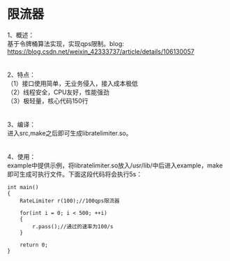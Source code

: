 # 限流器
1、概述：<br>
	基于令牌桶算法实现，实现qps限制。blog: https://blog.csdn.net/weixin_42333737/article/details/106130057  
<br>
<br>
2、特点：<br>
（1）接口使用简单，无业务侵入，接入成本极低  
（2）线程安全，CPU友好，性能强劲  
（3）极轻量，核心代码150行  
<br>
<br>
3、编译：<br>
	进入src,make之后即可生成libratelimiter.so。<br>
<br>
<br>
4、使用：<br>
	example中提供示例，将libratelimiter.so放入/usr/lib/中后进入example，make即可生成可执行文件。下面这段代码将会执行5s：<br>
```
int main()
{
    RateLimiter r(100);//100qps限流器

    for(int i = 0; i < 500; ++i)
    {
        r.pass();//通过的速率为100/s
    }

    return 0;
}
```
